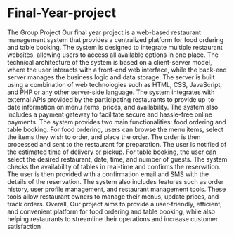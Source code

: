 # Final-Year-project
The Group Project 
Our final year project is a web-based restaurant management system that provides a centralized platform for food ordering and table booking. The system is designed to integrate multiple restaurant websites, allowing users to access all available options in one place.
The technical architecture of the system is based on a client-server model, where the user interacts with a front-end web interface, while the back-end server manages the business logic and data storage. The server is built using a combination of web technologies such as HTML, CSS, JavaScript, and PHP or any other server-side language.
The system integrates with external APIs provided by the participating restaurants to provide up-to-date information on menu items, prices, and availability. The system also includes a payment gateway to facilitate secure and hassle-free online payments.
The system provides two main functionalities: food ordering and table booking. For food ordering, users can browse the menu items, select the items they wish to order, and place the order. The order is then processed and sent to the restaurant for preparation. The user is notified of the estimated time of delivery or pickup.
For table booking, the user can select the desired restaurant, date, time, and number of guests. The system checks the availability of tables in real-time and confirms the reservation. The user is then provided with a confirmation email and SMS with the details of the reservation.
The system also includes features such as order history, user profile management, and restaurant management tools. These tools allow restaurant owners to manage their menus, update prices, and track orders.
Overall, Our project aims to provide a user-friendly, efficient, and convenient platform for food ordering and table booking, while also helping restaurants to streamline their operations and increase customer satisfaction
